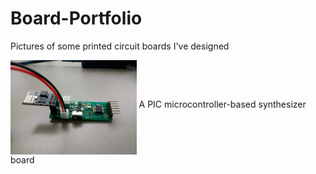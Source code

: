 # Board-Portfolio
Pictures of some printed circuit boards I've designed

<img src="semi-conductor.jpg" width="40%" align="middle">
A PIC microcontroller-based synthesizer board
